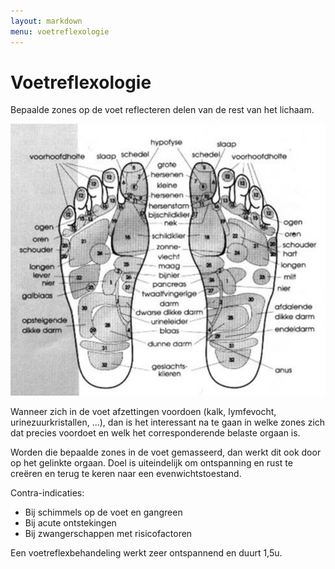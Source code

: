 ```yaml
---
layout: markdown
menu: voetreflexologie
---
```

# Voetreflexologie 

Bepaalde zones op de voet reflecteren delen van de rest van het lichaam. 

![voetreflex](images/voetreflex.png)

Wanneer zich in de voet afzettingen voordoen (kalk, lymfevocht, urinezuurkristallen, ...), dan is het interessant na te gaan in welke zones zich dat precies voordoet en welk het corresponderende belaste orgaan is.

Worden die bepaalde zones in de voet gemasseerd, dan werkt dit ook door op het gelinkte orgaan. Doel is uiteindelijk om ontspanning en rust te creëren en terug te keren naar een evenwichtstoestand.

Contra-indicaties: 
* Bij schimmels op de voet en gangreen
* Bij acute ontstekingen
* Bij zwangerschappen met risicofactoren

Een voetreflexbehandeling werkt zeer ontspannend en duurt 1,5u.
